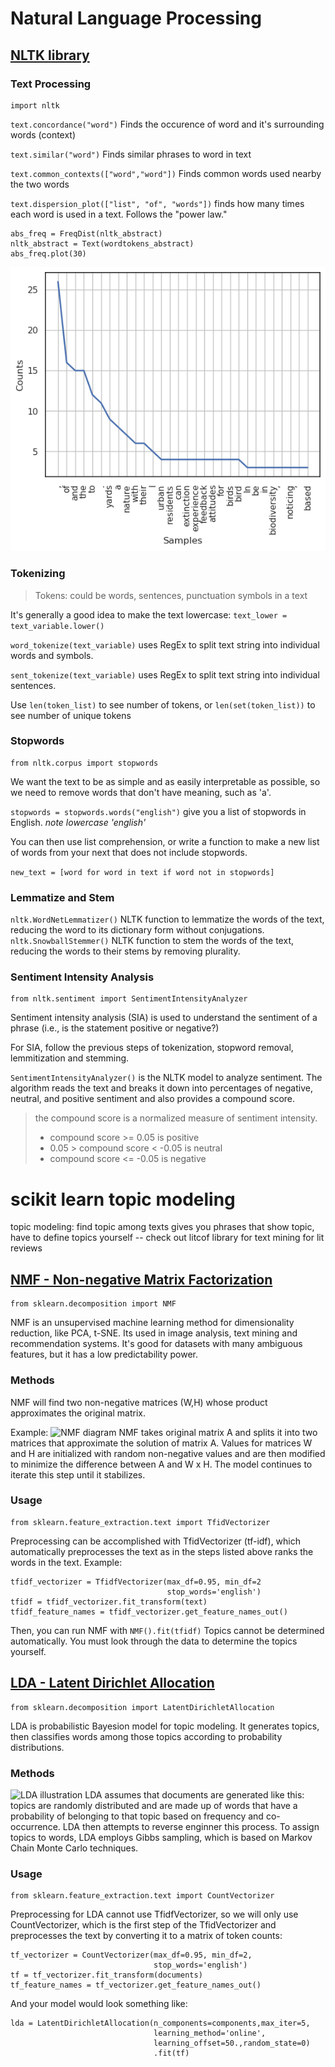 # Natural Language Processing

## [NLTK library](https://www.nltk.org/)
### Text Processing
    import nltk
`text.concordance("word")`
Finds the occurence of word and it's surrounding words (context)
    
`text.similar("word")`
Finds similar phrases to word in text

`text.common_contexts(["word","word"])`
Finds common words used nearby the two words
    
`text.dispersion_plot(["list", "of", "words"])`
finds how many times each word is used in a text. Follows the 
"power law."

    abs_freq = FreqDist(nltk_abstract)
    nltk_abstract = Text(wordtokens_abstract)
    abs_freq.plot(30)
    
![frequency distribution](frequency_dist_abs.png)

### Tokenizing
>Tokens: could be words, sentences, punctuation symbols in a text

It's generally a good idea to make the text lowercase: 
`text_lower = text_variable.lower()`

`word_tokenize(text_variable)`
uses RegEx to split text string into individual words and symbols.

`sent_tokenize(text_variable)`
uses RegEx to split text string into individual sentences.

Use `len(token_list)` to see number of tokens,
or `len(set(token_list))` to see number of unique tokens

### Stopwords
    from nltk.corpus import stopwords
We want the text to be as simple and as easily interpretable as
possible, so we need to remove words that don't have meaning,
such as 'a'.

`stopwords = stopwords.words("english")` give you a list of
stopwords in English. *note lowercase 'english'*

You can then use list comprehension, or write a function to
make a new list of words from your next that does not include
stopwords.

`new_text = [word for word in text if word not in stopwords]`

### Lemmatize and Stem
`nltk.WordNetLemmatizer()`
NLTK function to lemmatize the words of the text, reducing the word
to its dictionary form without conjugations.
`nltk.SnowballStemmer()`
NLTK function to stem the words of the text, reducing the words to 
their stems by removing plurality.

### Sentiment Intensity Analysis
    from nltk.sentiment import SentimentIntensityAnalyzer
Sentiment intensity analysis (SIA) is used to understand the sentiment 
of a phrase (i.e., is the statement positive or negative?)

For SIA, follow the previous steps of tokenization, stopword removal, 
lemmitization and stemming.

`SentimentIntensityAnalyzer()` is the NLTK model to analyze sentiment.
The algorithm reads the text and breaks it down into percentages of
negative, neutral, and positive sentiment and also provides a
compound score.
>the compound score is a normalized measure of sentiment intensity.
> - compound score >= 0.05 is positive
> - 0.05 > compound score < -0.05 is neutral
> - compound score <= -0.05 is negative

# scikit learn topic modeling
topic modeling: find topic among texts
gives you phrases that show topic, have to define topics yourself
-- check out litcof library for text mining for lit reviews

## [NMF - Non-negative Matrix Factorization](https://scikit-learn.org/stable/modules/generated/sklearn.decomposition.NMF.html#sklearn.decomposition.NMF)
    from sklearn.decomposition import NMF
NMF is an unsupervised machine learning method for dimensionality 
reduction, like PCA, t-SNE. Its used in image analysis, text mining and 
recommendation systems. It's good for datasets with many ambiguous
features, but it has a low predictability power. 
### Methods
NMF will find two non-negative matrices (W,H) whose product approximates 
the original matrix.

Example:
![NMF diagram](https://media.geeksforgeeks.org/wp-content/uploads/20210429213042/Intuition1-660x298.png "Source: geeksforgeeks.org")
NMF takes original matrix A and splits it into two matrices that
approximate the solution of matrix A. Values for matrices W and H
are initialized with random non-negative values and are then
modified to minimize the difference between A and W x H. The
model continues to iterate this step until it stabilizes.

### Usage
    from sklearn.feature_extraction.text import TfidVectorizer
Preprocessing can be accomplished with TfidVectorizer (tf-idf),
which automatically preprocesses the text as in
the steps listed above ranks the words in the text. Example:

    tfidf_vectorizer = TfidfVectorizer(max_df=0.95, min_df=2 
                                       stop_words='english')
    tfidf = tfidf_vectorizer.fit_transform(text)
    tfidf_feature_names = tfidf_vectorizer.get_feature_names_out()

Then, you can run NMF with
`NMF().fit(tfidf)`
Topics cannot be determined automatically. You must look through the data to determine the topics yourself.

## [LDA - Latent Dirichlet Allocation](https://scikit-learn.org/stable/modules/generated/sklearn.decomposition.LatentDirichletAllocation.html)
    from sklearn.decomposition import LatentDirichletAllocation

LDA is probabilistic Bayesion model for topic modeling. It generates topics, then classifies words among those topics according to
probability distributions.

### Methods

![LDA illustration](https://www.ibm.com/content/dam/connectedassets-adobe-cms/worldwide-content/creative-assets/s-migr/ul/g/07/1b/lda-ref-othello.png "from IBM")
LDA assumes that documents are generated like this: 
topics are randomly distributed and are made up of words that have a 
probability of belonging to that topic based on frequency and 
co-occurrence.
LDA then attempts to reverse enginner this process. To assign topics to 
words, LDA employs Gibbs sampling, which is based on Markov Chain Monte 
Carlo techniques.

### Usage
    from sklearn.feature_extraction.text import CountVectorizer
Preprocessing for LDA cannot use TfidfVectorizer, so we will only use 
CountVectorizer, which is the first step of the TfidVectorizer and 
preprocesses the text by converting it to a matrix of token counts:

    tf_vectorizer = CountVectorizer(max_df=0.95, min_df=2,
                                    stop_words='english')
    tf = tf_vectorizer.fit_transform(documents)
    tf_feature_names = tf_vectorizer.get_feature_names_out()

And your model would look something like:

    lda = LatentDirichletAllocation(n_components=components,max_iter=5,
                                    learning_method='online', 
                                    learning_offset=50.,random_state=0)
                                    .fit(tf)